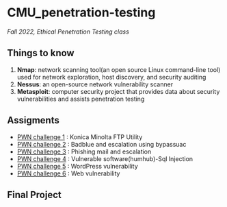 # CMU_penetration-testing
_Fall 2022, Ethical Penetration Testing class_

## Things to know
1. **Nmap**: network scanning tool(an open source Linux command-line tool) used for network exploration, host discovery, and security auditing
2. **Nessus**: an open-source network vulnerability scanner
3. **Metasploit**: computer security project that provides data about security vulnerabilities and assists penetration testing

## Assigments
- [PWN challenge 1](https://github.com/haein001/CMU_penetration-testing/tree/69735350464e7b4b88eede348b337de66701a3e0/pwnchallenge1) : Konica Minolta FTP Utility
- [PWN challenge 2](https://github.com/haein001/CMU_penetration-testing/tree/69735350464e7b4b88eede348b337de66701a3e0/pwnchallenge2) : Badblue and escalation using bypassuac
- [PWN challenge 3](https://github.com/haein001/CMU_penetration-testing/tree/69735350464e7b4b88eede348b337de66701a3e0/pwnchallenge3) : Phishing mail and escalation
- [PWN challenge 4](https://github.com/haein001/CMU_penetration-testing/tree/69735350464e7b4b88eede348b337de66701a3e0/pwnchallenge4) : Vulnerable software(humhub)-Sql Injection 
- [PWN challenge 5](https://github.com/haein001/CMU_penetration-testing/tree/69735350464e7b4b88eede348b337de66701a3e0/pwnchallenge5) : WordPress vulnerability
- [PWN challenge 6](https://github.com/haein001/CMU_penetration-testing/tree/69735350464e7b4b88eede348b337de66701a3e0/pwnchallenge6) : Web vulnerability

## Final Project
